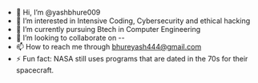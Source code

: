 - 👋 Hi, I’m @yashbhure009
- 👀 I’m interested in Intensive Coding, Cybersecurity and ethical hacking
- 🌱 I’m currently pursuing Btech in Computer Engineering 
- 💞️ I’m looking to collaborate on --
- 📫 How to reach me through bhureyash444@gmail.com
- ⚡ Fun fact: NASA still uses programs that are dated in the 70s for their spacecraft.


